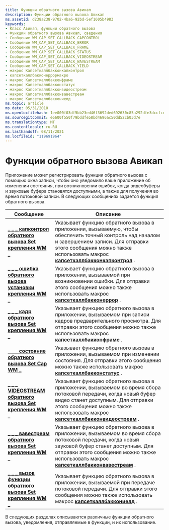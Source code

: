 ```yaml
---
title: Функции обратного вызова Авикап
description: Функции обратного вызова Авикап
ms.assetid: d238a238-9702-4ba6-92bd-5ef1605b4983
keywords:
- Класс Авикап, функции обратного вызова
- Функции обратного вызова Авикап, сведения
- Сообщение WM_CAP_SET_CALLBACK_CAPCONTROL
- Сообщение WM_CAP_SET_CALLBACK_ERROR
- Сообщение WM_CAP_SET_CALLBACK_FRAME
- Сообщение WM_CAP_SET_CALLBACK_STATUS
- Сообщение WM_CAP_SET_CALLBACK_VIDEOSTREAM
- Сообщение WM_CAP_SET_CALLBACK_WAVESTREAM
- Сообщение WM_CAP_SET_CALLBACK_YIELD
- макрос Капсеткаллбакконкапконтрол
- капсеткаллбакконеррормакро
- макрос Капсеткаллбакконфраме
- макрос Капсеткаллбакконстатус
- макрос Капсеткаллбакконвидеостреам
- макрос Капсеткаллбакконвавестреам
- макрос Капсеткаллбаккониелд
ms.topic: article
ms.date: 05/31/2018
ms.openlocfilehash: 1ee000f03df5bb23ed46f3692ded692630c85a292dfe3dccfcd24a8867849d5f
ms.sourcegitcommit: e6600f550f79bddfe58bd4696ac50dd52cb03d7e
ms.translationtype: MT
ms.contentlocale: ru-RU
ms.lasthandoff: 08/11/2021
ms.locfileid: "119691964"
---
```

# <a name="avicap-callback-functions"></a>Функции обратного вызова Авикап

Приложение может регистрировать функции обратного вызова с помощью окна записи, чтобы оно уведомило ваше приложение об изменении состояния, при возникновении ошибок, когда видеобуферы и звуковые буфера становятся доступными, а также для получения во время потоковой записи. В следующих сообщениях задается функция обратного вызова.



| Сообщение                                                                        | Описание                                                                                                                                                                                                                                       |
|--------------------------------------------------------------------------------|---------------------------------------------------------------------------------------------------------------------------------------------------------------------------------------------------------------------------------------------------|
| [**\_ \_ \_ капконтрол обратного вызова Set крепления WM \_**](wm-cap-set-callback-capcontrol.md)   | Указывает функцию обратного вызова в приложении, вызываемую, чтобы обеспечить точный контроль над началом и завершением записи. Для отправки этого сообщения можно также использовать макрос [**капсеткаллбакконкапконтрол**](/windows/desktop/api/Vfw/nf-vfw-capsetcallbackoncapcontrol) .                   |
| [**\_ \_ \_ ошибка обратного вызова установки крепления WM \_**](wm-cap-set-callback-error.md)             | Указывает функцию обратного вызова в приложении, вызываемой при возникновении ошибки. Для отправки этого сообщения можно также использовать макрос [**капсеткаллбакконеррор**](/windows/desktop/api/Vfw/nf-vfw-capsetcallbackonerror) .                                                           |
| [**\_ \_ \_ кадр обратного вызова Set крепления WM \_**](wm-cap-set-callback-frame.md)             | Указывает функцию обратного вызова в приложении, вызываемом при записи кадров предварительного просмотра. Для отправки этого сообщения можно также использовать макрос [**капсеткаллбакконфраме**](/windows/desktop/api/Vfw/nf-vfw-capsetcallbackonframe) .                                               |
| [**\_ \_ \_ состояние обратного вызова Set Cap WM \_**](wm-cap-set-callback-status.md)           | Указывает функцию обратного вызова в приложении, вызываемом при изменении состояния. Для отправки этого сообщения можно также использовать макрос [**капсеткаллбакконстатус**](/windows/desktop/api/Vfw/nf-vfw-capsetcallbackonstatus) .                                                      |
| [**\_ \_ \_ VIDEOSTREAM обратного вызова Set крепления WM \_**](wm-cap-set-callback-videostream.md) | Указывает функцию обратного вызова в приложении, вызываемом во время сбора потоковой передачи, когда новый буфер видео станет доступным. Для отправки этого сообщения можно также использовать макрос [**капсеткаллбакконвидеостреам**](/windows/desktop/api/Vfw/nf-vfw-capsetcallbackonvideostream) . |
| [**\_ \_ \_ вавестреам обратного вызова Set крепления WM \_**](wm-cap-set-callback-wavestream.md)   | Указывает функцию обратного вызова в приложении, вызываемом во время сбора потоковой передачи, когда новый звуковой буфер станет доступным. Для отправки этого сообщения можно также использовать макрос [**капсеткаллбакконвавестреам**](/windows/desktop/api/Vfw/nf-vfw-capsetcallbackonwavestream) .   |
| [**\_ \_ \_ вызов функции обратного вызова Set крепления WM \_**](wm-cap-set-callback-yield.md)             | Указывает функцию обратного вызова в приложении, вызываемой при передаче потоковой передачи. Для отправки этого сообщения можно также использовать макрос [**капсеткаллбаккониелд**](/windows/desktop/api/Vfw/nf-vfw-capsetcallbackonyield) .                                         |



 

В следующих разделах описываются различные функции обратного вызова, уведомления, отправляемые в функции, и их использование.

 

 




